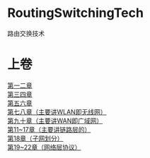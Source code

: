 # RoutingSwitchingTech
路由交换技术
# 上卷
[第一二章](https://github.com/RaguelFoReveR/RoutingSwitchingTech/issues/1)</br>
[第三四章](https://github.com/RaguelFoReveR/RoutingSwitchingTech/issues/2)</br>
[第五六章](https://github.com/RaguelFoReveR/RoutingSwitchingTech/issues/3)</br>
[第七八章（主要讲WLAN即无线网）](https://github.com/RaguelFoReveR/RoutingSwitchingTech/issues/4)</br>
[第九十章（主要讲WAN即广域网）](https://github.com/RaguelFoReveR/RoutingSwitchingTech/issues/5)</br>
[第11~17章（主要讲链路层的）](https://github.com/RaguelFoReveR/RoutingSwitchingTech/issues/6)</br>
[第18章（子网划分）](https://github.com/RaguelFoReveR/RoutingSwitchingTech/issues/7)</br>
[第19~22章（网络层协议）](https://github.com/RaguelFoReveR/RoutingSwitchingTech/issues/8)</br>
